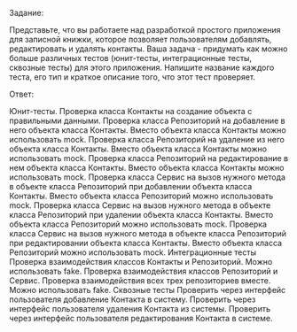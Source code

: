 Задание:

Представьте, что вы работаете над разработкой простого приложения для записной книжки, которое позволяет пользователям добавлять, редактировать и удалять контакты. Ваша задача - придумать как можно больше различных тестов (юнит-тесты, интеграционные тесты, сквозные тесты) для этого приложения. Напишите название каждого теста, его тип и краткое описание того, что этот тест проверяет.

Ответ:

Юнит-тесты.
Проверка класса Контакты на создание объекта с правильными данными.
Проверка класса Репозиторий на добавление в него объекта класса Контакты. Вместо объекта класса Контакты можно использовать mock.
Проверка класса Репозиторий на удаление из него объекта класса Контакты. Вместо объекта класса Контакты можно использовать mock.
Проверка класса Репозиторий на редактирование в нем объекта класса Контакты. Вместо объекта класса Контакты можно использовать mock.
Проверка класса Сервис на вызов нужного метода в объекте класса Репозиторий при добавлении объекта класса Контакты. Вместо объекта класса Репозиторий можно использовать mock.
Проверка класса Сервис на вызов нужного метода в объекте класса Репозиторий при удалении объекта класса Контакты. Вместо объекта класса Репозиторий можно использовать mock.
Проверка класса Сервис на вызов нужного метода в объекте класса Репозиторий при редактировании объекта класса Контакты. Вместо объекта класса Репозиторий можно использовать mock.
Интеграционные тесты
Проверка взаимодействия классов Контакты и Репозиторий. Можно использовать fake.
Проверка взаимодействия классов Репозиторий и Сервис.
Проверка взаимодействия всех трех репозиториев вместе. Можно использовать fake.
Сквозные тесты
Проверить через интерфейс пользователя добавление Контакта в систему.
Проверить через интерфейс пользователя удаления Контакта из системы.
Проверить через интерфейс пользователя редактирования Контакта в системе.